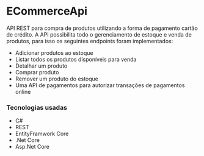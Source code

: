 # ECommerceApi

API  REST  para  compra  de  produtos  utilizando  a  forma  de pagamento cartão de crédito. A API possibilita todo o gerenciamento de estoque e venda de produtos, para isso os seguintes endpoints foram implementados:

  - Adicionar produtos ao estoque
  - Listar todos os produtos disponíveis para venda
  - Detalhar um produto
  - Comprar produto
  - Remover um produto do estoque
  - Uma API de pagamentos para autorizar transações de pagamentos online

### Tecnologias usadas

  -  C#
  -  REST
  -  EntityFramwork Core
  -  .Net Core
  -  Asp.Net Core
